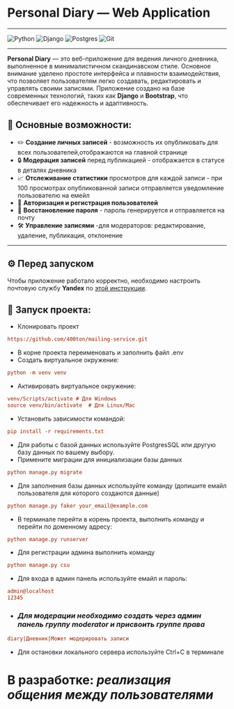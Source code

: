 # Personal Diary — Web Application
___
![Python](https://img.shields.io/badge/python-3670A0?style=for-the-badge&logo=python&logoColor=ffdd54)
![Django](https://img.shields.io/badge/django-%23092E20.svg?style=for-the-badge&logo=django&logoColor=white)
![Postgres](https://img.shields.io/badge/postgres-%23316192.svg?style=for-the-badge&logo=postgresql&logoColor=white)
![Git](https://img.shields.io/badge/git-%23F05033.svg?style=for-the-badge&logo=git&logoColor=white)

---

**Personal Diary** — это веб-приложение для ведения личного дневника, выполненное в минималистичном скандинавском стиле. Основное внимание уделено простоте интерфейса и плавности взаимодействия, что позволяет пользователям легко создавать, редактировать и управлять своими записями. Приложение создано на базе современных технологий, таких как **Django** и **Bootstrap**, что обеспечивает его надежность и адаптивность.

## 🌟 Основные возможности:
- ✏️ **Создание личных записей** - возможность их опубликовать для всех пользователей,отображаются на главной странице
- 🔒 **Модерация записей** перед публикацией - отображается в статусе в деталях дневника
- 📈 **Отслеживание статистики** просмотров для каждой записи - при 100 просмотрах опубликованной записи отправляется уведомление пользователю на емейл
- 🔐 **Авторизация и регистрация пользователей**
- 🔄 **Восстановление пароля** - пароль генерируется и отправляется на почту
- 🛠 **Управление записями** -для модераторов: редактирование, удаление, публикация, отклонение

---

## ⚙️ Перед запуском
Чтобы приложение работало корректно, необходимо настроить почтовую службу **Yandex** по [этой инструкции](https://clck.ru/3BLEsg).

## 🚀 Запуск проекта:
- Клонировать проект
```ini
https://github.com/400ton/mailing-service.git
```
- В корне проекта переименовать и заполнить файл .env
- Создать виртуальное окружение:

```ini
python -m venv venv
```
- Активировать виртуальное окружение:
```ini
venv/Scripts/activate # Для Windows
source venv/bin/activate  # Для Linux/Mac
```
- Установить зависимости командой:
```ini
pip install -r requirements.txt
```
- Для работы с базой данных используйте PostgresSQL или другую базу данных по вашему выбору. 
- Примените миграции для инициализации базы данных
```ini
python manage.py migrate
```
- Для заполнения базы данных используйте команду (допишите емайл пользователя для которого создаются данные)
```ini
python manage.py faker your_email@example.com
```
- В терминале перейти в корень проекта, выполнить команду и перейти по доменному адресу:
```ini
python manage.py runserver
```
- Для регистрации админа выполнить команду
```ini
python manage.py csu
```
- Для входа в админ панель используйте емайл и пароль:
```ini
admin@localhost
12345
```
- ### _Для модерации необходимо создать через админ панель группу moderator и присвоить группе права_

```ini
diary|Дневник|Может модерировать записи
```

- Для остановки локального сервера используйте Сtrl+С в терминале

# В разработке: _реализация общения между пользователями_